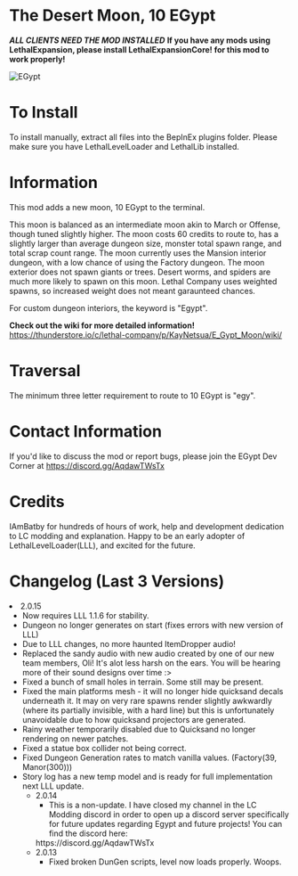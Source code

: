 # The Desert Moon, 10 EGypt

***ALL CLIENTS NEED THE MOD INSTALLED***
**If you have any mods using LethalExpansion, please install LethalExpansionCore! for this mod to work properly!**

![EGypt](https://imgur.com/M0fJ8DB.gif)



# To Install
To install manually, extract all files into the BepInEx plugins folder. 
Please make sure you have LethalLevelLoader and LethalLib installed.

# Information
This mod adds a new moon, 10 EGypt to the terminal. 

This moon is balanced as an intermediate moon akin to March or Offense, though tuned slightly higher. 
The moon costs 60 credits to route to, has a slightly larger than average dungeon size, monster total spawn range, and total scrap count range. 
The moon currently uses the Mansion interior dungeon, with a low chance of using the Factory dungeon.
The moon exterior does not spawn giants or trees.
Desert worms, and spiders are much more likely to spawn on this moon. Lethal Company uses weighted spawns, so increased weight does not meant garaunteed chances.

For custom dungeon interiors, the keyword is "Egypt".

**Check out the wiki for more detailed information!**
https://thunderstore.io/c/lethal-company/p/KayNetsua/E_Gypt_Moon/wiki/


# Traversal
The minimum three letter requirement to route to 10 EGypt is "egy".

# Contact Information
If you'd like to discuss the mod or report bugs, please join the EGypt Dev Corner at https://discord.gg/AqdawTWsTx

# Credits
IAmBatby for hundreds of hours of work, help and development dedication to LC modding and explanation. Happy to be an early adopter of LethalLevelLoader(LLL), and excited for the future.

# Changelog (Last 3 Versions)

<li>2.0.15<ul>
<li>Now requires LLL 1.1.6 for stability.
<li>Dungeon no longer generates on start (fixes errors with new version of LLL)
<li>Due to LLL changes, no more haunted ItemDropper audio!
<li>Replaced the sandy audio with new audio created by one of our new team members, Oli! It's alot less harsh on the ears. You will be hearing more of their sound designs over time :>
<li>Fixed a bunch of small holes in terrain. Some still may be present.
<li>Fixed the main platforms mesh - it will no longer hide quicksand decals underneath it. It may on very rare spawns render slightly awkwardly (where its partially invisible, with a hard line) but this is unfortunately unavoidable due to how quicksand projectors are generated.
<li>Rainy weather temporarily disabled due to Quicksand no longer rendering on newer patches.
<li>Fixed a statue box collider not being correct.
<li>Fixed Dungeon Generation rates to match vanilla values. (Factory(39, Manor(300)))
<li>Story log has a new temp model and is ready for full implementation next LLL update.<ul>

<li>2.0.14<ul>
<li>This is a non-update. I have closed my channel in the LC Modding discord in order to open up a discord server specifically for future updates regarding Egypt and future projects! You can find the discord here:</ul> https://discord.gg/AqdawTWsTx

<li>2.0.13<ul>
<li>Fixed broken DunGen scripts, level now loads properly. Woops.</li></ul>

